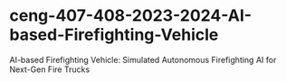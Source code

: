 # ceng-407-408-2023-2024-AI-based-Firefighting-Vehicle
AI-based Firefighting Vehicle: Simulated Autonomous Firefighting AI for Next-Gen Fire Trucks
